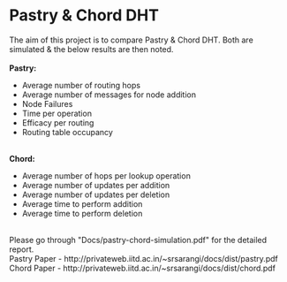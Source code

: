 Pastry & Chord DHT
===============

The aim of this project is to compare Pastry & Chord DHT. Both are simulated & the below results are then noted.
<br><br>
<b>Pastry:</b><br>
<ul>
	<li>Average number of routing hops</li>
	<li>Average number of messages for node addition</li>
	<li>Node Failures</li>
	<li>Time per operation</li>
	<li>Efficacy per routing</li>
	<li>Routing table occupancy</li>
</ul>	
<br>
<b>Chord:</b><br>
<ul>
	<li>Average number of hops per lookup operation</li>
	<li>Average number of updates per addition</li>
	<li>Average number of updates per deletion</li>
	<li>Average time to perform addition</li>
	<li>Average time to perform deletion</li>
</ul>
<br>
Please go through "Docs/pastry-chord-simulation.pdf" for the detailed report.<br>
Pastry Paper - http://privateweb.iitd.ac.in/~srsarangi/docs/dist/pastry.pdf<br>
Chord Paper - http://privateweb.iitd.ac.in/~srsarangi/docs/dist/chord.pdf
